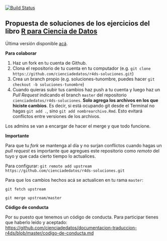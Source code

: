 [![Build Status](https://api.travis-ci.org/cienciadedatos/r4ds-soluciones.svg?branch=master)](https://travis-ci.org/cienciadedatos/r4ds-soluciones)

## Propuesta de soluciones de los ejercicios del libro [R para Ciencia de Datos](https://es.r4ds.hadley.nz)

Última versión disponible [acá](http://cienciadedatos.github.io/r4ds-soluciones).


**Para colaborar**

1. Haz un fork en tu cuenta de Github.
2. Clona el repositorio de tu cuenta en tu computador (e.g. `git clone https://github.com/cienciadedatos/r4ds-soluciones.git`)
3. Crea un branch propio (e.g. soluciones-tunombre, puedes hacer `git checkout -b soluciones-tunombre`)
4. Cuando quieras subir tus cambios haz push a tu cuenta y luego haz un *Pull Request* indicando el branch `master` del repositorio `cienciadedatos/r4ds-soluciones`. **Solo agrega los archivos en los que hiciste cambios**. Es decir, si está ocupando git desde el Terminal no hagas `git add .`, sino `git add nombrearchivo.Rmd`. Esto evitará conflictos entre versiones de los archivos.

Los admins se van a encargar de hacer el merge y que todo funcione.

**Importante**

Para que tu _fork_ se mantenga al día y no surjan conflictos cuando hagas un _pull request_ es importante que agregues este repositorio como _remoto_ del tuyo y que cada cierto tiempo lo actualices. 

Para configurar:
`git remote add upstream https://github.com/cienciadedatos/r4ds-soluciones.git`

Para que los cambios hechos acá se actualicen en tu rama `master`:

`git fetch upstream` 

`git merge upstream/master` 

**Código de conducta**

Por su puesto que tenemos un código de conducta. Para participar tienes que haberlo leído y aceptado: https://github.com/cienciadedatos/documentacion-traduccion-r4ds/blob/master/codigo-de-conducta.md
